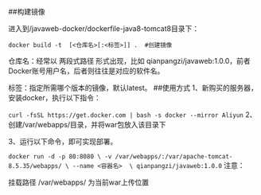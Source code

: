 ##构建镜像

进入到/javaweb-docker/dockerfile-java8-tomcat8目录下：

`docker build -t  [<仓库名>[:<标签>]] .  #创建镜像 `


仓库名：经常以 两段式路径 形式出现，比如 qianpangzi/javaweb:1.0.0，前者Docker账号用户名，后者则往往是对应的软件名。
    
标签：指定所需哪个版本的镜像，默认latest。
##使用方式
 1、新购买的服务器，安装docker，执行以下指令：

`curl -fsSL https://get.docker.com | bash -s docker --mirror Aliyun`
 2、创建/var/webapps/目录，并将war包放入该目录下

 3、运行以下命令，即可实现部署。

`docker run -d -p 80:8080 \
-v /var/webapps/:/var/apache-tomcat-8.5.35/webapps/ \
--name <容器名>  \
qianpangzi/javaweb:1.0.0`
 注意： 

  挂载路径 /var/webapps/  为当前war上传位置